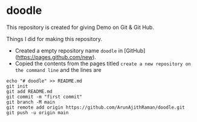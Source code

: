 # doodle

This repository is created for giving Demo on Git & Git Hub.

Things I did for making this repository.

+ Created a empty repository name `doodle` in [GitHub] (https://pages.github.com/new).
+ Copied the contents from the pages titled `create a new repository on the command line` and the lines are
```
echo "# doodle" >> README.md
git init
git add README.md
git commit -m "first commit"
git branch -M main
git remote add origin https://github.com/ArunAjithRaman/doodle.git
git push -u origin main
```